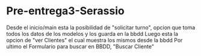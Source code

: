 # Pre-entrega3-Serassio
Desde el inicio/main esta la posibilidad de "solicitar turno", opcion que toma todos los datos de los modelos y los guarda en la bbdd
Luego esta la opcion de "ver Clientes" el cual muestra los mismos desde la bbdd
Por ultimo el Formulario para buscar en BBDD, "Buscar Cliente"
